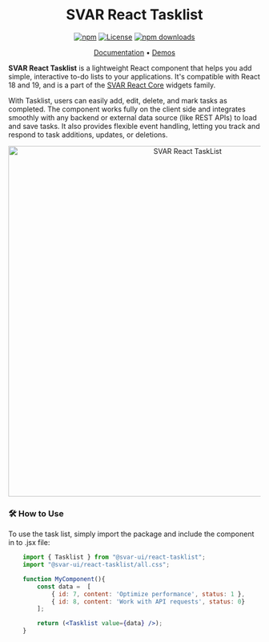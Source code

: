 <div align="center">

# SVAR React Tasklist

[![npm](https://img.shields.io/npm/v/@svar-ui/react-tasklist.svg)](https://www.npmjs.com/package/@svar-ui/react-tasklist)
[![License](https://img.shields.io/github/license/svar-widgets/react-tasklist)](https://github.com/svar-widgets/react-tasklist/blob/main/license.txt)
[![npm downloads](https://img.shields.io/npm/dm/@svar-ui/react-tasklist.svg)](https://www.npmjs.com/package/@svar-ui/react-tasklist)

</div>

<div align="center">

[Documentation](https://docs.svar.dev/react/core/tasklist/) • [Demos](https://docs.svar.dev/react/core/samples-tasklist/#/base/willow)

</div>

**SVAR React Tasklist** is a lightweight React component that helps you add simple, interactive to-do lists to your applications. It's compatible with React 18 and 19, and is a part of the [SVAR React Core](https://github.com/svar-widgets/react-core) widgets family.

With Tasklist, users can easily add, edit, delete, and mark tasks as completed. The component works fully on the client side and integrates smoothly with any backend or external data source (like REST APIs) to load and save tasks. It also provides flexible event handling, letting you track and respond to task additions, updates, or deletions.

<div align="center">

<img src="https://svar.dev/images/github/github-tasklist.png" alt="SVAR React TaskList" style="width: 700px;">

</div>

### :hammer_and_wrench: How to Use

To use the task list, simply import the package and include the component in to .jsx file:

```jsx
    import { Tasklist } from "@svar-ui/react-tasklist";
    import "@svar-ui/react-tasklist/all.css";

    function MyComponent(){
        const data =  [
            { id: 7, content: 'Optimize performance', status: 1 },
            { id: 8, content: 'Work with API requests', status: 0}
        ];

        return (<Tasklist value={data} />);
    }
```
